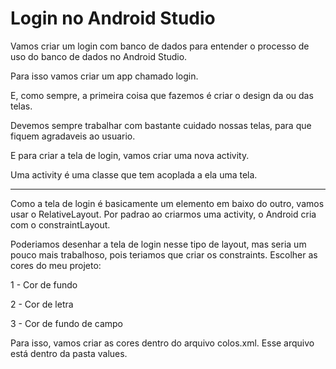 # Login no Android Studio

Vamos criar um login com banco de dados para
entender o processo de uso do banco de dados no
Android Studio.

Para isso vamos criar um app chamado login.

E, como sempre, a primeira coisa que fazemos é
criar o design da ou das telas.

Devemos sempre trabalhar com bastante cuidado
nossas telas, para que fiquem agradaveis ao
usuario.

E para criar a tela de login, vamos criar uma
nova activity.

Uma activity é uma classe que tem acoplada a ela
uma tela.

---

Como a tela de login é basicamente um elemento
em baixo do outro, vamos usar o RelativeLayout.
Por padrao ao criarmos uma activity, o Android
cria com o constraintLayout.

Poderiamos desenhar a tela de login nesse tipo
de layout, mas seria um pouco mais trabalhoso,
pois teriamos que criar os constraints.
Escolher as cores do meu projeto:

1 - Cor de fundo

2 - Cor de letra

3 - Cor de fundo de campo

Para isso, vamos criar as cores dentro do
arquivo colos.xml. Esse arquivo está dentro da
pasta values.

